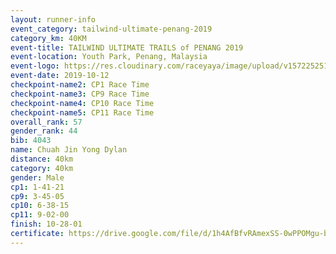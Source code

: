 ```yaml
---
layout: runner-info 
event_category: tailwind-ultimate-penang-2019 
category_km: 40KM 
event-title: TAILWIND ULTIMATE TRAILS of PENANG 2019 
event-location: Youth Park, Penang, Malaysia 
event-logo: https://res.cloudinary.com/raceyaya/image/upload/v1572252513/logo/utop-2019_h9tzys.jpg 
event-date: 2019-10-12 
checkpoint-name2: CP1 Race Time 
checkpoint-name3: CP9 Race Time 
checkpoint-name4: CP10 Race Time 
checkpoint-name5: CP11 Race Time 
overall_rank: 57
gender_rank: 44
bib: 4043
name: Chuah Jin Yong Dylan
distance: 40km
category: 40km
gender: Male
cp1: 1-41-21
cp9: 3-45-05
cp10: 6-38-15
cp11: 9-02-00
finish: 10-28-01
certificate: https://drive.google.com/file/d/1h4AfBfvRAmexSS-0wPPOMgu-bvHwAg51/view?usp=sharing
---
```

